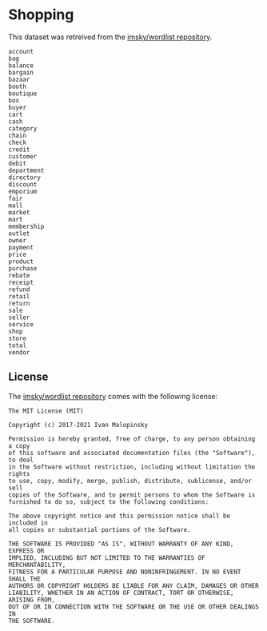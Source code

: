 # Shopping

This dataset was retreived from the [imsky/wordlist repository](https://github.com/imsky/wordlists).

```
account
bag
balance
bargain
bazaar
booth
boutique
box
buyer
cart
cash
category
chain
check
credit
customer
debit
department
directory
discount
emporium
fair
mall
market
mart
membership
outlet
owner
payment
price
product
purchase
rebate
receipt
refund
retail
return
sale
seller
service
shop
store
total
vendor
```

## License 

The [imsky/wordlist repository](https://github.com/imsky/wordlists) comes with the following license: 

```
The MIT License (MIT)

Copyright (c) 2017-2021 Ivan Malopinsky

Permission is hereby granted, free of charge, to any person obtaining a copy
of this software and associated documentation files (the "Software"), to deal
in the Software without restriction, including without limitation the rights
to use, copy, modify, merge, publish, distribute, sublicense, and/or sell
copies of the Software, and to permit persons to whom the Software is
furnished to do so, subject to the following conditions:

The above copyright notice and this permission notice shall be included in
all copies or substantial portions of the Software.

THE SOFTWARE IS PROVIDED "AS IS", WITHOUT WARRANTY OF ANY KIND, EXPRESS OR
IMPLIED, INCLUDING BUT NOT LIMITED TO THE WARRANTIES OF MERCHANTABILITY,
FITNESS FOR A PARTICULAR PURPOSE AND NONINFRINGEMENT. IN NO EVENT SHALL THE
AUTHORS OR COPYRIGHT HOLDERS BE LIABLE FOR ANY CLAIM, DAMAGES OR OTHER
LIABILITY, WHETHER IN AN ACTION OF CONTRACT, TORT OR OTHERWISE, ARISING FROM,
OUT OF OR IN CONNECTION WITH THE SOFTWARE OR THE USE OR OTHER DEALINGS IN
THE SOFTWARE.
```
